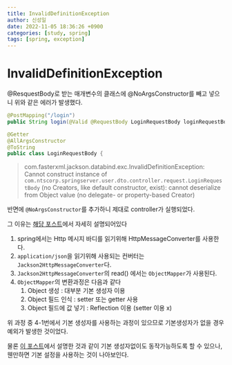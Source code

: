 ```yaml
---
title: InvalidDefinitionException
author: 신성일
date: 2022-11-05 18:36:26 +0900
categories: [study, spring]
tags: [spring, exception]
---
```


# InvalidDefinitionException

@ResquestBody로 받는 매개변수의 클래스에 @NoArgsConstructor를 빼고 넣으니 위와 같은 에러가 발생했다.

```java
@PostMapping("/login")
public String login(@Valid @RequestBody LoginRequestBody loginRequestBody)
```

```java
@Getter
@AllArgsConstructor
@ToString
public class LoginRequestBody {
```

> com.fasterxml.jackson.databind.exc.InvalidDefinitionException: Cannot construct instance of `com.ntscorp.springserver.user.dto.controller.request.LoginRequestBody` (no Creators, like default constructor, exist): cannot deserialize from Object value (no delegate- or property-based Creator)

반면에 `@NoArgsConstructor`를 추가하니 제대로 controller가 실행되었다.

그 이유는 [해당 포스트](https://yeonyeon.tistory.com/221)에서 자세히 설명되어있다

1. spring에서는 Http 메시지 바디를 읽기위해 HttpMessageConverter를 사용한다.
2. `application/json`을 읽기위해 사용되는 컨버터는 `Jackson2HttpMessageConverter`다.
3. `Jackson2HttpMessageConverter`의 read() 에서는 `ObjectMapper`가 사용된다.
4. `ObjectMapper`의 변환과정은 다음과 같다
   1. Object 생성 : 대부분 기본 생성자 이용
   2. Object 필드 인식 : setter 또는 getter 사용
   3. Object 필드에 값 넣기 : Reflection 이용 (setter 이용 x)

위 과정 중 4-1번에서 기본 생성자를 사용하는 과정이 있으므로 기본생성자가 없을 경우 예외가 발생한 것이었다.

물론 [이 포스트](https://juhi.tistory.com/68)에서 설명한 것과 같이 기본 생성자없이도 동작가능하도록 할 수 있으나, 웬만하면 기본 설정을 사용하는 것이 나아보인다.
